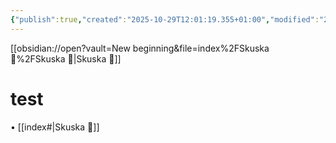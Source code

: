 ```yaml
---
{"publish":true,"created":"2025-10-29T12:01:19.355+01:00","modified":"2025-10-29T12:16:17.277+01:00","cssclasses":""}
---
```



[[obsidian://open?vault=New beginning&file=index%2FSkuska 🚗%2FSkuska 🚗\|Skuska 🚗]]

# test
• [[index#\|Skuska 🚗]]
